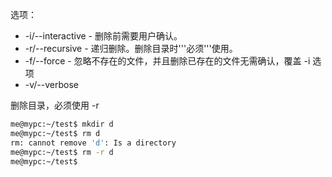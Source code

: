 选项：
* -i/--interactive - 删除前需要用户确认。
* -r/--recursive - 递归删除。删除目录时'''必须'''使用。
* -f/--force - 忽略不存在的文件，并且删除已存在的文件无需确认，覆盖 -i 选项
* -v/--verbose


删除目录，必须使用 -r
```bash
me@mypc:~/test$ mkdir d
me@mypc:~/test$ rm d
rm: cannot remove 'd': Is a directory
me@mypc:~/test$ rm -r d
me@mypc:~/test$ 
```